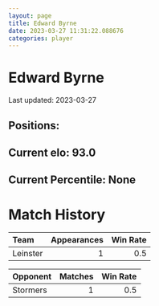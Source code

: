 ```yaml
---  
layout: page  
title: Edward Byrne  
date: 2023-03-27 11:31:22.088676  
categories: player  
---
```

# Edward Byrne


Last updated: 2023-03-27
## Positions: 

## Current elo: 93.0

## Current Percentile: None

# Match History


| Team     |   Appearances |   Win Rate |
|:---------|--------------:|-----------:|
| Leinster |             1 |        0.5 |

| Opponent   |   Matches |   Win Rate |
|:-----------|----------:|-----------:|
| Stormers   |         1 |        0.5 |